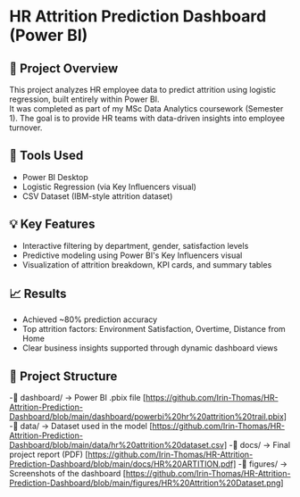 # HR Attrition Prediction Dashboard (Power BI)

## 📘 Project Overview

This project analyzes HR employee data to predict attrition using logistic regression, built entirely within Power BI.  
It was completed as part of my MSc Data Analytics coursework (Semester 1). The goal is to provide HR teams with data-driven insights into employee turnover.

## 🔧 Tools Used
- Power BI Desktop
- Logistic Regression (via Key Influencers visual)
- CSV Dataset (IBM-style attrition dataset)

## 💡 Key Features
- Interactive filtering by department, gender, satisfaction levels
- Predictive modeling using Power BI's Key Influencers visual
- Visualization of attrition breakdown, KPI cards, and summary tables

## 📈 Results
- Achieved ~80% prediction accuracy
- Top attrition factors: Environment Satisfaction, Overtime, Distance from Home
- Clear business insights supported through dynamic dashboard views

## 📂 Project Structure
-📁 dashboard/ → Power BI .pbix file [https://github.com/Irin-Thomas/HR-Attrition-Prediction-Dashboard/blob/main/dashboard/powerbi%20hr%20attrition%20trail.pbix] 
-📁 data/ → Dataset used in the model [https://github.com/Irin-Thomas/HR-Attrition-Prediction-Dashboard/blob/main/data/hr%20attrition%20dataset.csv]
-📁 docs/ → Final project report (PDF) [https://github.com/Irin-Thomas/HR-Attrition-Prediction-Dashboard/blob/main/docs/HR%20ARTITION.pdf]
-📁 figures/ → Screenshots of the dashboard  [https://github.com/Irin-Thomas/HR-Attrition-Prediction-Dashboard/blob/main/figures/HR%20Attrition%20Dataset.png]




